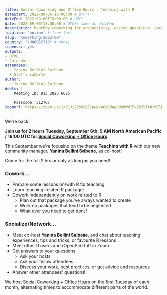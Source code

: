 ```yaml
---
title: Social Coworking and Office Hours - Teaching with R
dateStart: 2022-09-06T16:00:00 # UTC!!
dateEnd: 2022-09-06T18:00:00 # UTC!!
date: 2022-09-06T18:00:00 # UTC!! same as dateEnd
description: Monthly coworking for productivity, asking questions, socializing
location: 'online' # free text
slug: "coworking-2022-09"
country: "\U0001F310" # emoji
ropensci: yes
outputs: 
- HTML
- Calendar 
attendees:
  - Yanina Bellini Saibene
  - Steffi LaZerte
author:
  - Yanina Bellini Saibene
deets: |
    Meeting ID: 913 2825 6625
    
    Passcode: 512767
zoomurl: https://zoom.us/j/91328256625?pwd=WGVDdWpGdnhWWTFvZkZVTkNzWElNQT09   
---
```


<!--
```{r}
d <- lubridate::ymd_hms("2022-09-06 09:00:00", tz = "America/Vancouver")
lubridate::with_tz(d, "UTC")
lubridate::with_tz(d, "America/Winnipeg")
```
-->

We're back!

**Join us for 2 hours Tuesday, September 6th, 9 AM North American Pacific / 16:00 UTC for [Social Coworking + Office Hours](/blog/2021/08/17/coworking-sessions/)**

This September we're focusing on the theme **Teaching with R** with our new community manager, 
**Yanina Bellini Saibene**, as co-host!

Come for the full 2 hrs or only as long as you need!

### Cowork...

- Prepare some lessons on/with R for teaching
- Learn teaching-related R packages
- Cowork independently on work related to R
  - Plan out that package you've always wanted to create
  - Work on packages that tend to be neglected
  - What ever you need to get done!
  
### Socialize/Network...

- Meet co-host **Yanina Bellini Saibene**, and chat about teaching experiences, tips and tricks, or favourite R lessons
- Meet other R users and rOpenSci staff in Zoom
- Get answers to your questions
  - Ask your hosts
  - Ask your fellow attendees
  - Discuss your work, best practices, or get advice and resources
- Answer other attendees' questions!

We host [Social Coworking + Office Hours](/blog/2021/08/17/coworking-sessions/) on the first Tuesday of each month, alternating times to accommodate different parts of the world.
